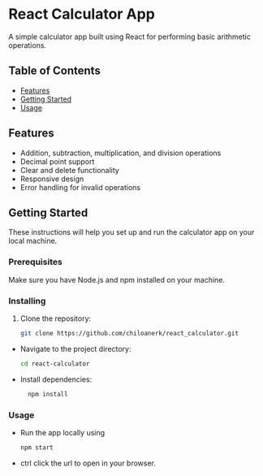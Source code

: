 # React Calculator App

A simple calculator app built using React for performing basic arithmetic operations.

## Table of Contents

- [Features](#features)
- [Getting Started](#getting-started)
- [Usage](#usage)

## Features

- Addition, subtraction, multiplication, and division operations
- Decimal point support
- Clear and delete functionality
- Responsive design
- Error handling for invalid operations

## Getting Started

These instructions will help you set up and run the calculator app on your local machine.

### Prerequisites

Make sure you have Node.js and npm installed on your machine.

### Installing

1. Clone the repository:

   ```bash
   git clone https://github.com/chiloanerk/react_calculator.git

- Navigate to the project directory:
    ```bash
    cd react-calculator
   
- Install dependencies:
  ```bash
    npm install

### Usage

- Run the app locally using
    ```bash
  npm start
- ctrl click the url to open in your browser.